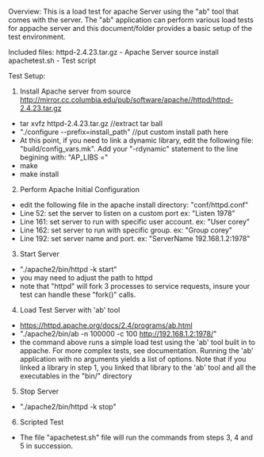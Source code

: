 Overview:
This is a load test for apache Server using the "ab" tool that comes with the server. The "ab" application can perform various load tests for appache server and this document/folder provides a basic setup of the test environment.

Included files:
httpd-2.4.23.tar.gz - Apache Server source install
apachetest.sh - Test script

Test Setup:

1. Install Apache server from source
 http://mirror.cc.columbia.edu/pub/software/apache//httpd/httpd-2.4.23.tar.gz
  - tar xvfz httpd-2.4.23.tar.gz //extract tar ball
  - "./configure --prefix=install_path" //put custom install path here
  - At this point, if you need to link a dynamic library, edit the following file: "build/config_vars.mk". Add your "-rdynamic" statement to the line begining with: "AP_LIBS ="
  - make
  - make install

2. Perform Apache Initial Configuration
  - edit the following file in the apache install directory: "conf/httpd.conf"
  - Line 52: set the server to listen on a custom port ex: "Listen 1978"
  - Line 161: set server to run with specific user account. ex: "User corey"
  - Line 162: set server to run with specific group. ex: "Group corey"
  - Line 192: set server name and port. ex: "ServerName 192.168.1.2:1978"

3. Start Server
  - "./apache2/bin/httpd -k start"
  - you may need to adjust the path to httpd
  - note that "httpd" will fork 3 processes to service requests, insure your test can handle these "fork()" calls.

4. Load Test Server with 'ab' tool
  - https://httpd.apache.org/docs/2.4/programs/ab.html
  - "./apache2/bin/ab -n 100000 -c 100 http://192.168.1.2:1978/"
  - the command above runs a simple load test using the 'ab' tool built in to appache. For more complex tests, see documentation. Running the 'ab' application with no arguments yields a list of options. Note that if you linked a library in step 1, you linked that library to the 'ab' tool and all the executables in the "bin/" directory

5. Stop Server
  - "./apache2/bin/httpd -k stop"

6. Scripted Test
  - The file "apachetest.sh" file will run the commands from steps 3, 4 and 5 in succession.
